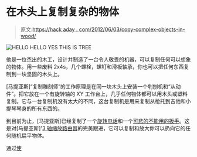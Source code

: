 # 在木头上复制复杂的物体

> 原文:[https://hack aday . com/2012/06/03/copy-complex-objects-in-wood/](https://hackaday.com/2012/06/03/copying-complex-objects-in-wood/)

![](../Images/5cd630be9e439db5edca60656eda43ff.png "HELLO HELLO YES THIS IS TREE")

他是一位杰出的木工，设计并制造了一台令人敬畏的机器，可以复制任何可以想象的物体。用一些废料 2x4s，几个螺栓，螺钉和滑板轴承，你也可以把任何东西复制到一块坚固的木头上。

[马提亚斯]“复制雕刻师”的工作原理是在同一块木头上安装一个刳刨机和“从动件”。把它放在一个有旋转轴的 XY 工作台上，几乎任何物体都可以用木头或塑料复制。它与一台复制机没有太大的不同，这台复制机是用来复制从枪托到吉他和小提琴琴身的所有东西的。

到目前为止，[马提亚斯]已经复制了一个[旋转电话](http://woodgears.ca/copy_carver/copy_phone.html)和一个[可悲的不能用的扳手](http://woodgears.ca/copy_carver/build2.html#carving)。这是对[马提亚斯]'[3 轴缩放路由器](http://woodgears.ca/pantograph/index.html)的完美跟进，它可以复制和放大你可以扔向它的任何随机扁平物体。

通过[使](http://blog.makezine.com/2012/05/29/copy-carving-a-rotary-dial-telephone/)